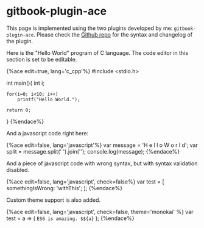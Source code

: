 # gitbook-plugin-ace

<!--sec data-title="Introduction" data-id="intro" ces-->
This page is implemented using the two plugins developed by me: ```gitbook-plugin-ace```. Please check the [Github repo](https://github.com/ymcatar/gitbook-plugin-ace) for the syntax and changelog of the plugin.
<!--endsec-->

<!--sec data-title="Examples" data-id="example" ces-->

Here is the "Hello World" program of C language. The code editor in this section is set to be editable.

{%ace edit=true, lang='c_cpp'%}
#include <stdio.h>

int main(){
	int i;

	for(i=0; i<10; i++)
		printf("Hello World.");

	return 0;
}
{%endace%}

And a javascript code right here:

{%ace edit=false, lang='javascript'%}
var message = 'H e l l o W o r l d';
var split = message.split(' ').join('');
console.log(message);
{%endace%}

<!--endsec-->

And a piece of javascript code with wrong syntax, but with syntax validation disabled.

{%ace edit=false, lang='javascript', check=false%}
var test = [
	somethingIsWrong: 'withThis';
];
{%endace%}

Custom theme support is also added.

{%ace edit=false, lang='javascript', check=false, theme='monokai' %}
var test = a => (
    `ES6 is amazing. $${a}`
);
{%endace%}
